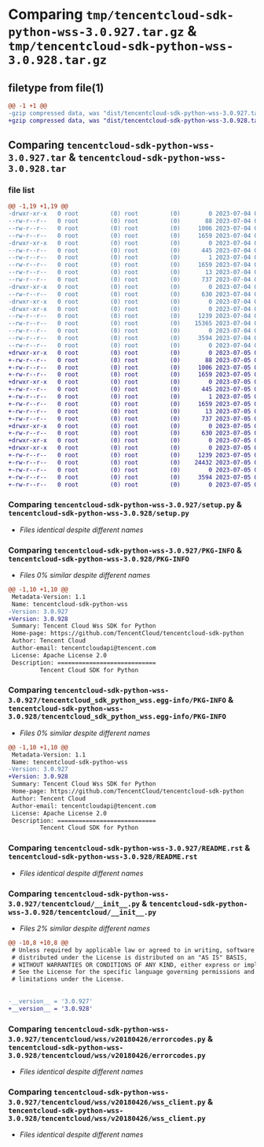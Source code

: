 # Comparing `tmp/tencentcloud-sdk-python-wss-3.0.927.tar.gz` & `tmp/tencentcloud-sdk-python-wss-3.0.928.tar.gz`

## filetype from file(1)

```diff
@@ -1 +1 @@
-gzip compressed data, was "dist/tencentcloud-sdk-python-wss-3.0.927.tar", last modified: Tue Jul  4 00:34:17 2023, max compression
+gzip compressed data, was "dist/tencentcloud-sdk-python-wss-3.0.928.tar", last modified: Wed Jul  5 00:38:02 2023, max compression
```

## Comparing `tencentcloud-sdk-python-wss-3.0.927.tar` & `tencentcloud-sdk-python-wss-3.0.928.tar`

### file list

```diff
@@ -1,19 +1,19 @@
-drwxr-xr-x   0 root         (0) root         (0)        0 2023-07-04 00:34:17.000000 tencentcloud-sdk-python-wss-3.0.927/
--rw-r--r--   0 root         (0) root         (0)       88 2023-07-04 00:34:17.000000 tencentcloud-sdk-python-wss-3.0.927/setup.cfg
--rw-r--r--   0 root         (0) root         (0)     1006 2023-07-04 00:34:17.000000 tencentcloud-sdk-python-wss-3.0.927/setup.py
--rw-r--r--   0 root         (0) root         (0)     1659 2023-07-04 00:34:17.000000 tencentcloud-sdk-python-wss-3.0.927/PKG-INFO
-drwxr-xr-x   0 root         (0) root         (0)        0 2023-07-04 00:34:17.000000 tencentcloud-sdk-python-wss-3.0.927/tencentcloud_sdk_python_wss.egg-info/
--rw-r--r--   0 root         (0) root         (0)      445 2023-07-04 00:34:17.000000 tencentcloud-sdk-python-wss-3.0.927/tencentcloud_sdk_python_wss.egg-info/SOURCES.txt
--rw-r--r--   0 root         (0) root         (0)        1 2023-07-04 00:34:17.000000 tencentcloud-sdk-python-wss-3.0.927/tencentcloud_sdk_python_wss.egg-info/dependency_links.txt
--rw-r--r--   0 root         (0) root         (0)     1659 2023-07-04 00:34:17.000000 tencentcloud-sdk-python-wss-3.0.927/tencentcloud_sdk_python_wss.egg-info/PKG-INFO
--rw-r--r--   0 root         (0) root         (0)       13 2023-07-04 00:34:17.000000 tencentcloud-sdk-python-wss-3.0.927/tencentcloud_sdk_python_wss.egg-info/top_level.txt
--rw-r--r--   0 root         (0) root         (0)      737 2023-07-04 00:34:17.000000 tencentcloud-sdk-python-wss-3.0.927/README.rst
-drwxr-xr-x   0 root         (0) root         (0)        0 2023-07-04 00:34:17.000000 tencentcloud-sdk-python-wss-3.0.927/tencentcloud/
--rw-r--r--   0 root         (0) root         (0)      630 2023-07-04 00:34:17.000000 tencentcloud-sdk-python-wss-3.0.927/tencentcloud/__init__.py
-drwxr-xr-x   0 root         (0) root         (0)        0 2023-07-04 00:34:17.000000 tencentcloud-sdk-python-wss-3.0.927/tencentcloud/wss/
-drwxr-xr-x   0 root         (0) root         (0)        0 2023-07-04 00:34:17.000000 tencentcloud-sdk-python-wss-3.0.927/tencentcloud/wss/v20180426/
--rw-r--r--   0 root         (0) root         (0)     1239 2023-07-04 00:34:17.000000 tencentcloud-sdk-python-wss-3.0.927/tencentcloud/wss/v20180426/errorcodes.py
--rw-r--r--   0 root         (0) root         (0)    15365 2023-07-04 00:34:17.000000 tencentcloud-sdk-python-wss-3.0.927/tencentcloud/wss/v20180426/models.py
--rw-r--r--   0 root         (0) root         (0)        0 2023-07-04 00:34:17.000000 tencentcloud-sdk-python-wss-3.0.927/tencentcloud/wss/v20180426/__init__.py
--rw-r--r--   0 root         (0) root         (0)     3594 2023-07-04 00:34:17.000000 tencentcloud-sdk-python-wss-3.0.927/tencentcloud/wss/v20180426/wss_client.py
--rw-r--r--   0 root         (0) root         (0)        0 2023-07-04 00:34:17.000000 tencentcloud-sdk-python-wss-3.0.927/tencentcloud/wss/__init__.py
+drwxr-xr-x   0 root         (0) root         (0)        0 2023-07-05 00:38:02.000000 tencentcloud-sdk-python-wss-3.0.928/
+-rw-r--r--   0 root         (0) root         (0)       88 2023-07-05 00:38:02.000000 tencentcloud-sdk-python-wss-3.0.928/setup.cfg
+-rw-r--r--   0 root         (0) root         (0)     1006 2023-07-05 00:38:02.000000 tencentcloud-sdk-python-wss-3.0.928/setup.py
+-rw-r--r--   0 root         (0) root         (0)     1659 2023-07-05 00:38:02.000000 tencentcloud-sdk-python-wss-3.0.928/PKG-INFO
+drwxr-xr-x   0 root         (0) root         (0)        0 2023-07-05 00:38:02.000000 tencentcloud-sdk-python-wss-3.0.928/tencentcloud_sdk_python_wss.egg-info/
+-rw-r--r--   0 root         (0) root         (0)      445 2023-07-05 00:38:02.000000 tencentcloud-sdk-python-wss-3.0.928/tencentcloud_sdk_python_wss.egg-info/SOURCES.txt
+-rw-r--r--   0 root         (0) root         (0)        1 2023-07-05 00:38:02.000000 tencentcloud-sdk-python-wss-3.0.928/tencentcloud_sdk_python_wss.egg-info/dependency_links.txt
+-rw-r--r--   0 root         (0) root         (0)     1659 2023-07-05 00:38:02.000000 tencentcloud-sdk-python-wss-3.0.928/tencentcloud_sdk_python_wss.egg-info/PKG-INFO
+-rw-r--r--   0 root         (0) root         (0)       13 2023-07-05 00:38:02.000000 tencentcloud-sdk-python-wss-3.0.928/tencentcloud_sdk_python_wss.egg-info/top_level.txt
+-rw-r--r--   0 root         (0) root         (0)      737 2023-07-05 00:38:02.000000 tencentcloud-sdk-python-wss-3.0.928/README.rst
+drwxr-xr-x   0 root         (0) root         (0)        0 2023-07-05 00:38:02.000000 tencentcloud-sdk-python-wss-3.0.928/tencentcloud/
+-rw-r--r--   0 root         (0) root         (0)      630 2023-07-05 00:38:02.000000 tencentcloud-sdk-python-wss-3.0.928/tencentcloud/__init__.py
+drwxr-xr-x   0 root         (0) root         (0)        0 2023-07-05 00:38:02.000000 tencentcloud-sdk-python-wss-3.0.928/tencentcloud/wss/
+drwxr-xr-x   0 root         (0) root         (0)        0 2023-07-05 00:38:02.000000 tencentcloud-sdk-python-wss-3.0.928/tencentcloud/wss/v20180426/
+-rw-r--r--   0 root         (0) root         (0)     1239 2023-07-05 00:38:02.000000 tencentcloud-sdk-python-wss-3.0.928/tencentcloud/wss/v20180426/errorcodes.py
+-rw-r--r--   0 root         (0) root         (0)    24432 2023-07-05 00:38:02.000000 tencentcloud-sdk-python-wss-3.0.928/tencentcloud/wss/v20180426/models.py
+-rw-r--r--   0 root         (0) root         (0)        0 2023-07-05 00:38:02.000000 tencentcloud-sdk-python-wss-3.0.928/tencentcloud/wss/v20180426/__init__.py
+-rw-r--r--   0 root         (0) root         (0)     3594 2023-07-05 00:38:02.000000 tencentcloud-sdk-python-wss-3.0.928/tencentcloud/wss/v20180426/wss_client.py
+-rw-r--r--   0 root         (0) root         (0)        0 2023-07-05 00:38:02.000000 tencentcloud-sdk-python-wss-3.0.928/tencentcloud/wss/__init__.py
```

### Comparing `tencentcloud-sdk-python-wss-3.0.927/setup.py` & `tencentcloud-sdk-python-wss-3.0.928/setup.py`

 * *Files identical despite different names*

### Comparing `tencentcloud-sdk-python-wss-3.0.927/PKG-INFO` & `tencentcloud-sdk-python-wss-3.0.928/PKG-INFO`

 * *Files 0% similar despite different names*

```diff
@@ -1,10 +1,10 @@
 Metadata-Version: 1.1
 Name: tencentcloud-sdk-python-wss
-Version: 3.0.927
+Version: 3.0.928
 Summary: Tencent Cloud Wss SDK for Python
 Home-page: https://github.com/TencentCloud/tencentcloud-sdk-python
 Author: Tencent Cloud
 Author-email: tencentcloudapi@tencent.com
 License: Apache License 2.0
 Description: ============================
         Tencent Cloud SDK for Python
```

### Comparing `tencentcloud-sdk-python-wss-3.0.927/tencentcloud_sdk_python_wss.egg-info/PKG-INFO` & `tencentcloud-sdk-python-wss-3.0.928/tencentcloud_sdk_python_wss.egg-info/PKG-INFO`

 * *Files 0% similar despite different names*

```diff
@@ -1,10 +1,10 @@
 Metadata-Version: 1.1
 Name: tencentcloud-sdk-python-wss
-Version: 3.0.927
+Version: 3.0.928
 Summary: Tencent Cloud Wss SDK for Python
 Home-page: https://github.com/TencentCloud/tencentcloud-sdk-python
 Author: Tencent Cloud
 Author-email: tencentcloudapi@tencent.com
 License: Apache License 2.0
 Description: ============================
         Tencent Cloud SDK for Python
```

### Comparing `tencentcloud-sdk-python-wss-3.0.927/README.rst` & `tencentcloud-sdk-python-wss-3.0.928/README.rst`

 * *Files identical despite different names*

### Comparing `tencentcloud-sdk-python-wss-3.0.927/tencentcloud/__init__.py` & `tencentcloud-sdk-python-wss-3.0.928/tencentcloud/__init__.py`

 * *Files 2% similar despite different names*

```diff
@@ -10,8 +10,8 @@
 # Unless required by applicable law or agreed to in writing, software
 # distributed under the License is distributed on an "AS IS" BASIS,
 # WITHOUT WARRANTIES OR CONDITIONS OF ANY KIND, either express or implied.
 # See the License for the specific language governing permissions and
 # limitations under the License.
 
 
-__version__ = '3.0.927'
+__version__ = '3.0.928'
```

### Comparing `tencentcloud-sdk-python-wss-3.0.927/tencentcloud/wss/v20180426/errorcodes.py` & `tencentcloud-sdk-python-wss-3.0.928/tencentcloud/wss/v20180426/errorcodes.py`

 * *Files identical despite different names*

### Comparing `tencentcloud-sdk-python-wss-3.0.927/tencentcloud/wss/v20180426/wss_client.py` & `tencentcloud-sdk-python-wss-3.0.928/tencentcloud/wss/v20180426/wss_client.py`

 * *Files identical despite different names*

